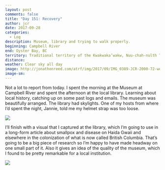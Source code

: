 ```yaml
---
layout: post
comments: false
title: "Day 151: Recovery"
author: jcr
date: 2017-09-28
categories:
  - Log
description: Museum, library and trying to walk properly.
beginning: Campbell River
end: Oyster Bay, BC
territory: Traditional territory of the Kwakwaka’wakw, Nuu-chah-nulth Tribal Council and K’ómoks
distance: 
weather: Clear sky all day
image: http://jonathonreed.com/atrf/img/2017/09/IMG_0389-JCR-2000-72-web.jpg
image-sm:
---
```


Not a lot to report from today. I spent the morning at the Museum at Campbell River and spent the afternoon at the local library. Learning about local history, catching up on some past logs and emails. The museum was beautifully arranged. The library had skylights. One of my hosts from where I’d spent the night, Jannie, told me my helmet strap was too loose. 

<img src="http://jonathonreed.com/atrf/img/2017/09/IMG_0381-JCR-2000-72-web.jpg">

I’ll finish with a visual that I captured at the library, which I’m going to use in a long-form article about smallpox and disease on Haida Gwaii and elsewhere in the colonization of what is now called British Columbia. That’s going to be a big piece of research so I’m happy to have made headway on one small part of it. Also it gives an idea of the quality of the museum, which I found to be pretty remarkable for a local institution.

<img src="http://jonathonreed.com/atrf/img/2017/09/museum-visual-600.gif">